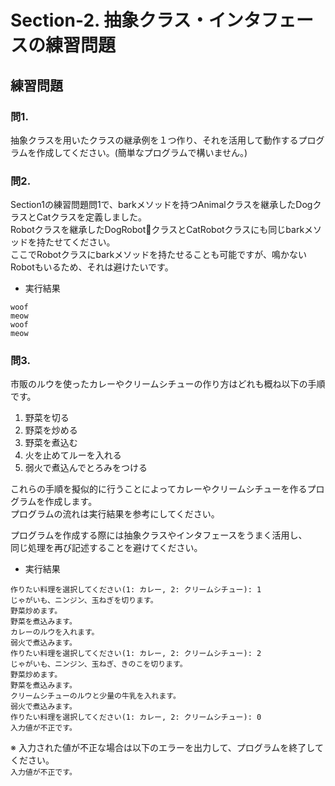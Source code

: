 # Section-2. 抽象クラス・インタフェースの練習問題

## 練習問題

### 問1.

抽象クラスを用いたクラスの継承例を１つ作り、それを活用して動作するプログラムを作成してください。(簡単なプログラムで構いません。)

### 問2.

Section1の練習問題問1で、barkメソッドを持つAnimalクラスを継承したDogクラスとCatクラスを定義しました。  
Robotクラスを継承したDogRobotクラスとCatRobotクラスにも同じbarkメソッドを持たせてください。  
ここでRobotクラスにbarkメソッドを持たせることも可能ですが、鳴かないRobotもいるため、それは避けたいです。  

- 実行結果

```
woof
meow
woof
meow
```

### 問3.

市販のルウを使ったカレーやクリームシチューの作り方はどれも概ね以下の手順です。  

1. 野菜を切る
2. 野菜を炒める
3. 野菜を煮込む
4. 火を止めてルーを入れる
5. 弱火で煮込んでとろみをつける

これらの手順を擬似的に行うことによってカレーやクリームシチューを作るプログラムを作成します。  
プログラムの流れは実行結果を参考にしてください。  

プログラムを作成する際には抽象クラスやインタフェースをうまく活用し、  
同じ処理を再び記述することを避けてください。  

- 実行結果
```
作りたい料理を選択してください(1: カレー, 2: クリームシチュー): 1
じゃがいも、ニンジン、玉ねぎを切ります。  
野菜炒めます。  
野菜を煮込みます。  
カレーのルウを入れます。  
弱火で煮込みます。  
作りたい料理を選択してください(1: カレー, 2: クリームシチュー): 2
じゃがいも、ニンジン、玉ねぎ、きのこを切ります。  
野菜炒めます。  
野菜を煮込みます。  
クリームシチューのルウと少量の牛乳を入れます。  
弱火で煮込みます。  
作りたい料理を選択してください(1: カレー, 2: クリームシチュー): 0
入力値が不正です。
```

※ 入力された値が不正な場合は以下のエラーを出力して、プログラムを終了してください。  
`入力値が不正です。`
